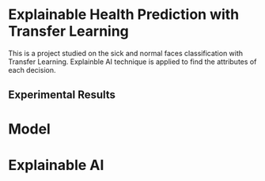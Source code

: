 # Explainable Health Prediction with Transfer Learning
This is a project studied on the sick and normal faces classification with Transfer Learning. Explainble AI technique is applied to find the attributes of each decision.

## Experimental Results

# Model

# Explainable AI
